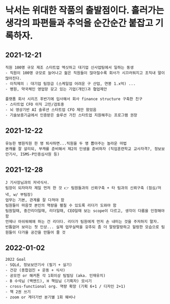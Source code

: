 # 낙서는 위대한 작품의 출발점이다. 흘러가는 생각의 파편들과 추억을 순간순간 붙잡고 기록하자.

## 2021-12-21

  ```
  직원 100명 규모 제조 스타트업 엑싯하고 대기업 신사업팀에서 일하는 동생
  - 직원이 100명 규모로 늘어나고 젊은 직원들이 많아질수록 회사가 시끄러워지고 조직내 말이 많아진다.
  - 이직제의 : 대기업 팀장급 (스케일업 어려운 구 산업, 연봉 1.x억) ...
  - 병원, 약국체인 영업망 갖고 있는 기업(개인)과 협업제안
  ```
  
  ```
  플랫폼 회사 시리즈 후반기에 입사해서 회사 finance structure 구축한 친구
  - 스타트업 CFO 이직 고민/검토중
  - 뇌 영상기반 AI 솔루션 스타트업 CFO 제안 왔었음
  - 기술보증기금에서 인증받은 솔루션 가진 스타트업 지원해주는 프로그램 권장
  ```
## 2021-12-22
  
  ```
  유능한 병원직원 한 명 퇴사하면...직원을 두 명 뽑아주는 놀라운 마법
  본캐를 잘 살리되, 부캐를 준비해서 제2의 인생을 준비하자 (직업훈련학교 교사자격?, 정보보안기사, ISMS-P인증심사원 등)
  ```
## 2021-12-28
  
  ```
  J 기사장님과의 저녁식사.
  팀장이 되자마자 제일 먼저 한 것 👉 팀원들과의 신뢰구축 + 타 팀과의 신뢰구축 (점심/저녁, w/ 부팀장)
  업무는 기본, 관계를 잘 다져야 함
  팀원들이 마음껏 본인의 역량을 펼칠 수 있도록 리더가 도와야 함
  팀원일때, 중간리더일때, 리더일때, CEO일때 보는 scope이 다르고, 생각이 다름을 인정해야 함
  언제나 아쉬워헤애 하는 건 리더다. 리더가 팀원에게 먼저 손 내미는 것을 주저하지 말자.
  빈틈없어 보이는 첫 인상... 실제 업무실력을 갖추되 좀 더 말랑말랑하고 헐렁한 모습으로 팀원들이 다가올 공간을 만들어 줄 것
  
  ```
  
## 2022-01-02

  ```
  2022 Goal
  - SQLd, 정보보안기사 (필기 + 실기)
  - 건강 (종합검진 + 운동 + 식사)
  - 공모전 or 해커톤 각 1회이상 팀빌딩 (aka. 인재유치)
  - B 수석님 (백엔드), H 책임님 (기획자) 모시기
  - cross-functional org. 역량 확장 (기획 6+1 / 디자인 2+1)
  - 책 2권 쓰기
  - zoom or 게더기반 분기별 1회 웨비나 
  ```
